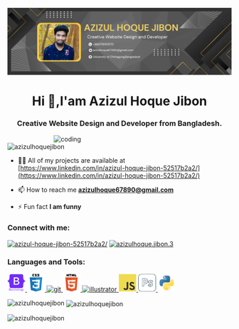 ![logo](https://github.com/azizulhoquejibon/azizulhoquejibon/blob/main/baner%20design.png)
<h1 align="center">Hi 👋,I'am Azizul Hoque Jibon</h1>
<h3 align="center">Creative Website Design and Developer from Bangladesh.</h3>

<img align="right" alt="coding" width="400" src="https://i.pinimg.com/originals/81/17/8b/81178b47a8598f0c81c4799f2cdd4057.gif">

<p align="left"> <img src="https://komarev.com/ghpvc/?username=azizulhoquejibon&label=Profile%20views&color=0e75b6&style=flat" alt="azizulhoquejibon" /> </p>

- 👨‍💻 All of my projects are available at [https://www.linkedin.com/in/azizul-hoque-jibon-52517b2a2/](https://www.linkedin.com/in/azizul-hoque-jibon-52517b2a2/)

- 📫 How to reach me **azizulhoque67890@gmail.com**

- ⚡ Fun fact **I am funny**

<h3 align="left">Connect with me:</h3>
<p align="left">
<a href="https://linkedin.com/in/azizul-hoque-jibon-52517b2a2/" target="blank"><img align="center" src="https://raw.githubusercontent.com/rahuldkjain/github-profile-readme-generator/master/src/images/icons/Social/linked-in-alt.svg" alt="azizul-hoque-jibon-52517b2a2/" height="30" width="40" /></a>
<a href="https://fb.com/azizulhoque.jibon.3" target="blank"><img align="center" src="https://raw.githubusercontent.com/rahuldkjain/github-profile-readme-generator/master/src/images/icons/Social/facebook.svg" alt="azizulhoque.jibon.3" height="30" width="40" /></a>
</p>

<h3 align="left">Languages and Tools:</h3>
<p align="left"> <a href="https://getbootstrap.com" target="_blank" rel="noreferrer"> <img src="https://raw.githubusercontent.com/devicons/devicon/master/icons/bootstrap/bootstrap-plain-wordmark.svg" alt="bootstrap" width="40" height="40"/> </a> <a href="https://www.w3schools.com/css/" target="_blank" rel="noreferrer"> <img src="https://raw.githubusercontent.com/devicons/devicon/master/icons/css3/css3-original-wordmark.svg" alt="css3" width="40" height="40"/> </a> <a href="https://git-scm.com/" target="_blank" rel="noreferrer"> <img src="https://www.vectorlogo.zone/logos/git-scm/git-scm-icon.svg" alt="git" width="40" height="40"/> </a> <a href="https://www.w3.org/html/" target="_blank" rel="noreferrer"> <img src="https://raw.githubusercontent.com/devicons/devicon/master/icons/html5/html5-original-wordmark.svg" alt="html5" width="40" height="40"/> </a> <a href="https://www.adobe.com/in/products/illustrator.html" target="_blank" rel="noreferrer"> <img src="https://www.vectorlogo.zone/logos/adobe_illustrator/adobe_illustrator-icon.svg" alt="illustrator" width="40" height="40"/> </a> <a href="https://developer.mozilla.org/en-US/docs/Web/JavaScript" target="_blank" rel="noreferrer"> <img src="https://raw.githubusercontent.com/devicons/devicon/master/icons/javascript/javascript-original.svg" alt="javascript" width="40" height="40"/> </a> <a href="https://www.photoshop.com/en" target="_blank" rel="noreferrer"> <img src="https://raw.githubusercontent.com/devicons/devicon/master/icons/photoshop/photoshop-line.svg" alt="photoshop" width="40" height="40"/> </a> <a href="https://www.python.org" target="_blank" rel="noreferrer"> <img src="https://raw.githubusercontent.com/devicons/devicon/master/icons/python/python-original.svg" alt="python" width="40" height="40"/> </a> </p>

<p><img align="left" src="https://github-readme-stats.vercel.app/api/top-langs?username=azizulhoquejibon&show_icons=true&locale=en&layout=compact" alt="azizulhoquejibon" /></p>

<p>&nbsp;<img align="center" src="https://github-readme-stats.vercel.app/api?username=azizulhoquejibon&show_icons=true&locale=en" alt="azizulhoquejibon" /></p>

<p><img align="center" src="https://github-readme-streak-stats.herokuapp.com/?user=azizulhoquejibon&" alt="azizulhoquejibon" /></p>
